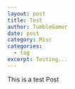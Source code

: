 ```yaml
---
layout: post
title: Test
author: TumbleGamer
date: post
category: Misc
categories:
  - tag
excerpt: Testing...
---
```

This is a test Post